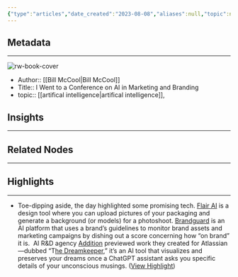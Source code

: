 ```yaml
---
{"type":"articles","date_created":"2023-08-08","aliases":null,"topic":null,"url":"https://thedieline.com/blog/2023/5/22/i-went-to-a-conference-on-ai-in-marketing-and-branding-and-i-got-a-lot-more-than-just-this-tote-bag","layout":null,"banner":null,"dg-publish":true,"tags":null,"permalink":"/300-biblio/200-articles/i-went-to-a-conference-on-ai-in-marketing-and-branding/","dgPassFrontmatter":true,"created":"2023-10-20T12:44:20.000-05:00","updated":"2023-10-20T12:44:20.000-05:00"}
---
```


## Metadata
---
![rw-book-cover](https://ucarecdn.com/3b236a85-d423-4c6e-8f04-1ca69570fe1f/-/crop/1517x853/0,51/-/preview/)
- Author:: [[Bill McCool\|Bill McCool]]
- Title:: I Went to a Conference on AI in Marketing and Branding
- topic:: [[artifical intelligence\|artifical intelligence]], 



## Insights
---
## Related Nodes
---

## Highlights 
---
- Toe-dipping aside, the day highlighted some promising tech. [Flair AI](https://flair.ai/) is a design tool where you can upload pictures of your packaging and generate a background (or models) for a photoshoot. [Brandguard](https://www.brandguard.ai/) is an AI platform that uses a brand’s guidelines to monitor brand assets and marketing campaigns by dishing out a score concerning how “on brand” it is. 
  AI R&D agency [Addition](https://addition.works/) previewed work they created for Atlassian—dubbed “T[he Dreamkeeper](https://addition.substack.com/p/keep-your-dreams-with-the-help-of),” it’s an AI tool that visualizes and preserves your dreams once a ChatGPT assistant asks you specific details of your unconscious musings. ([View Highlight](https://read.readwise.io/read/01h7bs19nqm4kteentetag06g8))
